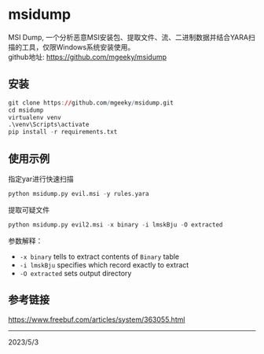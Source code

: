 # msidump

MSI Dump, 一个分析恶意MSI安装包、提取文件、流、二进制数据并结合YARA扫描的工具，仅限Windows系统安装使用。  
github地址: https://github.com/mgeeky/msidump  

## 安装
```r
git clone https://github.com/mgeeky/msidump.git
cd msidump
virtualenv venv
.\venv\Scripts\activate
pip install -r requirements.txt
```

## 使用示例

指定yar进行快速扫描  
```r
python msidump.py evil.msi -y rules.yara
```

提取可疑文件  
```r
python msidump.py evil2.msi -x binary -i lmskBju -O extracted
```
参数解释：  
- `-x binary` tells to extract contents of `Binary` table
- `-i lmskBju` specifies which record exactly to extract
- `-O extracted` sets output directory


## 参考链接
https://www.freebuf.com/articles/system/363055.html  


---
2023/5/3  
